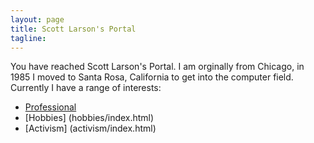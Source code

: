 ```yaml
---
layout: page
title: Scott Larson's Portal
tagline:
---
```


You have reached Scott Larson's Portal.
I am orginally from Chicago, in 1985 I moved to Santa Rosa, California to get into the computer field.
Currently I have a range of interests:

- [Professional](professional/index.html)
- [Hobbies] (hobbies/index.html)
- [Activism] (activism/index.html)
